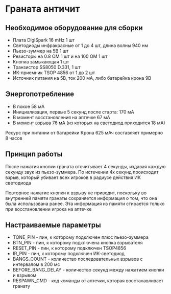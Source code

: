 # Граната античит
## Необходимое оборудование для сборки
* Плата DigiSpark 16 mHz 1 шт
* Светодиоды инфракрасные от 1 до 4 шт, длина волны 940 нм
* Пьезо-зуммер на 5В 1 шт
* Резисторы на 0.8 ОМ 1 шт и на 100 ОМ 1 шт
* Кнопка замыкающая 1 шт
* Транзистор SS8050 D.331, 1 шт
* ИК-приемник TSOP 4856 от 1 до 2 шт
* Источник питания на 5В, ток 200 мА, либо батарейка крона 9В

## Энергопотребление
* В покое 58 мА
* Инициализация, первые 5 секунд после старта: 170 мА
* В момент восстановления на аптечке 67 мА
* В момент взрыва 76 мА (из которых на светодиод приходится 18 мА)

Ресурс при питании от батарейки Крона 625 мАч составляет примерно 8 часов

## Принцип работы
После нажатия кнопки граната отсчитывает 4 секунды, издавая каждую секунду звук из пьезо-зуммера. По истечении 4х секунд происходит взрыв, который убивает всех игроков в радиусе действия ИК светодиода

Повторное нажатие кнопки к взрыву не приводит, поскольку во внутренней памяти гранаты сохраняется информация о том, что она была использована ранее. Эта информация из памяти стирается только при восстановлении игрока на аптечке

## Настраиваемые параметры
* TONE_PIN - пин, к которому подключен плюс пьезо-зуммера
* BTN_PIN - пин, к которому подключена кнопка взрывателя
* RESET_PIN - пин, к которому подключен TSOP4856
* IR_PIN - пин, к которому подключен ИК-светодиод
* BANGS_COUNT - количество последовательных взрывов с интервалом в 200 мс
* BEFORE_BANG_DELAY - количество секунд между нажатием кнопки и взрывом
* RESPAWN_CMD - код команды от аптечки, которая восстанавливает гранату
